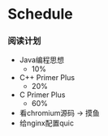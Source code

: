 # Schedule

### 阅读计划

- Java编程思想
  - 10%
- C++ Primer Plus
  - 20%
- C Primer Plus
  - 60%
- 看chromium源码 -> 摸鱼
- 给nginx配置quic